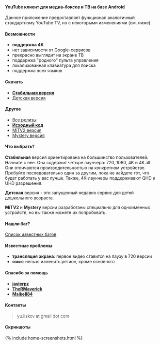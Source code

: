 #### YouTube клиент для медиа-боксов и ТВ на базе Android

Данное приложение предоставляет функционал аналогичный стандартному YouTube TV, но с некоторыми изменениями (см. ниже).

#### Возможности
- **поддержка 4К**
- нет зависимости от Google-сервисов
- прекрасно выглядит на экране ТВ
- поддержка "родного" пульта управления
- локализованная клавиатура для поиска
- поддержка всех языков

#### Скачать
- **[Стабильная версия]({{site.binaries.unified}})**   
- [Детская версия]({{site.binaries.kids}})   

#### Другое
- [Все релизы](https://github.com/yuliskov/SmartYouTubeTV/releases)  
- **[Исходный код](https://github.com/yuliskov/SmartYouTubeTV)**  
- [MiTV2 версия]({{site.binaries.MiTV2}})   
- [Mystery версия]({{site.binaries.MiTV2}})   

#### Что выбрать?

**Стабильная** версия ориентирована на большинство пользователей. Начните с нее.
Она содержит четыре лаунчера: 720, 1080, 4K и 4K alt. Они отличаются производительностью на конкретном устройстве. Пробуйте последовательно один за другим, пока не найдете тот, что будет работать у вас лучше. Также, 4K-лаунчеры поддерживают QHD и UHD разрешения.

**Детская** версия - это запущенный недавно сервис для детей дошкольного возраста.

**MiTV2** и **Mystery** версии разработаны специально для одноименных устройств, но вы также можете их попробовать.

#### Нашли баг?
[Список известных багов](https://github.com/yuliskov/SmartYouTubeTV/issues)

#### Известные проблемы
- **трансляция экрана**: первое видео ставится на паузу в 720 версии
- **язык**: нельзя изменить регион, кроме основного

#### Спасибо за помощь
- **[javierpz](https://github.com/javierpz)**
- **[TheRMaverick](https://github.com/TheRMaverick)**
- **[Maikell84](https://github.com/Maikell84)**

#### Контакты
> yu.liskov at gmail dot com

#### Скриншоты
{% include home-screenshots.html %}